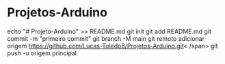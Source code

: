 # Projetos-Arduino
echo "# Projeto-Arduino" >> README.md
git init
git add README.md
git commit -m "primeiro commit" 
git branch -M main
git remoto adicionar origem https://github.com/Lucas-Toledo8/Projetos-Arduino.git< /span>
git push -u origem principal
